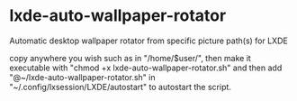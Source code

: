 # lxde-auto-wallpaper-rotator
Automatic desktop wallpaper rotator from specific picture path(s) for LXDE

copy anywhere you wish such as in "/home/$user/", then make it executable with "chmod +x lxde-auto-wallpaper-rotator.sh" and then add "@~/lxde-auto-wallpaper-rotator.sh" in "~/.config/lxsession/LXDE/autostart" to autostart the script.
